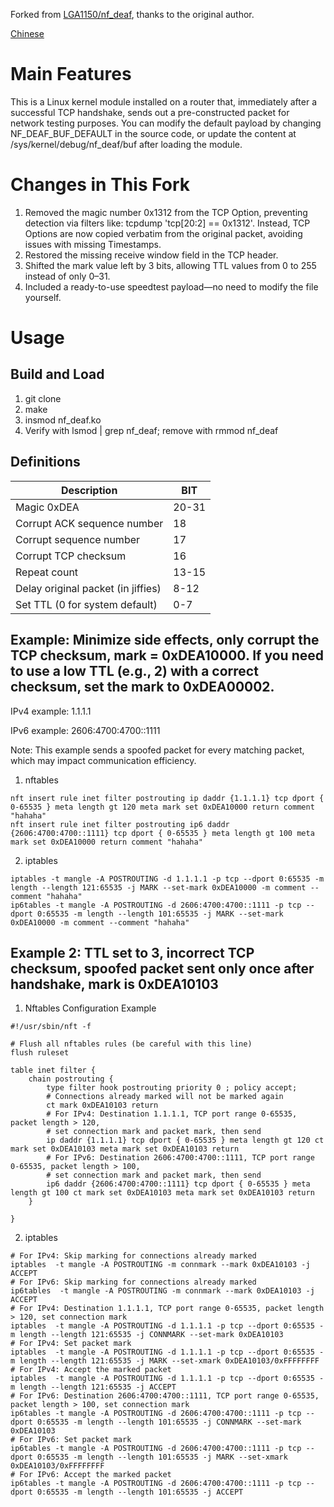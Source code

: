 Forked from [LGA1150/nf_deaf](https://github.com/LGA1150/nf_deaf), thanks to the original author.

[Chinese](./README.md)

# Main Features

This is a Linux kernel module installed on a router that, immediately after a successful TCP handshake, sends out a pre-constructed packet for network testing purposes. You can modify the default payload by changing NF_DEAF_BUF_DEFAULT in the source code, or update the content at /sys/kernel/debug/nf_deaf/buf after loading the module.


# Changes in This Fork

1. Removed the magic number 0x1312 from the TCP Option, preventing detection via filters like: tcpdump 'tcp\[20:2\] == 0x1312'. Instead, TCP Options are now copied verbatim from the original packet, avoiding issues with missing Timestamps.
2. Restored the missing receive window field in the TCP header.
3. Shifted the mark value left by 3 bits, allowing TTL values from 0 to 255 instead of only 0–31.
4. Included a ready-to-use speedtest payload—no need to modify the file yourself.

# Usage
## Build and Load
1. git clone
2. make
3. insmod nf_deaf.ko
4. Verify with lsmod | grep nf_deaf; remove with rmmod nf_deaf


## Definitions
|  Description   | BIT  |
|  ----  | ----  |
| Magic 0xDEA |20-31|
| Corrupt ACK sequence number |18|
| Corrupt sequence number |17|
| Corrupt TCP checksum |16|
| Repeat count |13-15|
| Delay original packet (in jiffies) |8-12|
| Set TTL (0 for system default) |0-7|

##  Example: Minimize side effects, only corrupt the TCP checksum, mark = 0xDEA10000. If you need to use a low TTL (e.g., 2) with a correct checksum, set the mark to 0xDEA00002.

IPv4 example: 1.1.1.1

IPv6 example: 2606:4700:4700::1111

Note: This example sends a spoofed packet for every matching packet, which may impact communication efficiency.

1. nftables
```
nft insert rule inet filter postrouting ip daddr {1.1.1.1} tcp dport { 0-65535 } meta length gt 120 meta mark set 0xDEA10000 return comment "hahaha"
nft insert rule inet filter postrouting ip6 daddr {2606:4700:4700::1111} tcp dport { 0-65535 } meta length gt 100 meta mark set 0xDEA10000 return comment "hahaha"
```
2. iptables
```
iptables -t mangle -A POSTROUTING -d 1.1.1.1 -p tcp --dport 0:65535 -m length --length 121:65535 -j MARK --set-mark 0xDEA10000 -m comment --comment "hahaha"
ip6tables -t mangle -A POSTROUTING -d 2606:4700:4700::1111 -p tcp --dport 0:65535 -m length --length 101:65535 -j MARK --set-mark 0xDEA10000 -m comment --comment "hahaha"
```


## Example 2: TTL set to 3, incorrect TCP checksum, spoofed packet sent only once after handshake, mark is 0xDEA10103

1. Nftables Configuration Example
```
#!/usr/sbin/nft -f

# Flush all nftables rules (be careful with this line)
flush ruleset

table inet filter {
    chain postrouting {
        type filter hook postrouting priority 0 ; policy accept;
        # Connections already marked will not be marked again
        ct mark 0xDEA10103 return
        # For IPv4: Destination 1.1.1.1, TCP port range 0-65535, packet length > 120,
        # set connection mark and packet mark, then send
        ip daddr {1.1.1.1} tcp dport { 0-65535 } meta length gt 120 ct mark set 0xDEA10103 meta mark set 0xDEA10103 return
        # For IPv6: Destination 2606:4700:4700::1111, TCP port range 0-65535, packet length > 100,
        # set connection mark and packet mark, then send
        ip6 daddr {2606:4700:4700::1111} tcp dport { 0-65535 } meta length gt 100 ct mark set 0xDEA10103 meta mark set 0xDEA10103 return
    }

}
```

2. iptables

```
# For IPv4: Skip marking for connections already marked
iptables  -t mangle -A POSTROUTING -m connmark --mark 0xDEA10103 -j ACCEPT
# For IPv6: Skip marking for connections already marked
ip6tables  -t mangle -A POSTROUTING -m connmark --mark 0xDEA10103 -j ACCEPT
# For IPv4: Destination 1.1.1.1, TCP port range 0-65535, packet length > 120, set connection mark
iptables  -t mangle -A POSTROUTING -d 1.1.1.1 -p tcp --dport 0:65535 -m length --length 121:65535 -j CONNMARK --set-mark 0xDEA10103 
# For IPv4: Set packet mark
iptables  -t mangle -A POSTROUTING -d 1.1.1.1 -p tcp --dport 0:65535 -m length --length 121:65535 -j MARK --set-xmark 0xDEA10103/0xFFFFFFFF
# For IPv4: Accept the marked packet
iptables  -t mangle -A POSTROUTING -d 1.1.1.1 -p tcp --dport 0:65535 -m length --length 121:65535 -j ACCEPT
# For IPv6: Destination 2606:4700:4700::1111, TCP port range 0-65535, packet length > 100, set connection mark
ip6tables -t mangle -A POSTROUTING -d 2606:4700:4700::1111 -p tcp --dport 0:65535 -m length --length 101:65535 -j CONNMARK --set-mark 0xDEA10103
# For IPv6: Set packet mark
ip6tables -t mangle -A POSTROUTING -d 2606:4700:4700::1111 -p tcp --dport 0:65535 -m length --length 101:65535 -j MARK --set-xmark 0xDEA10103/0xFFFFFFFF
# For IPv6: Accept the marked packet
ip6tables -t mangle -A POSTROUTING -d 2606:4700:4700::1111 -p tcp --dport 0:65535 -m length --length 101:65535 -j ACCEPT
```









